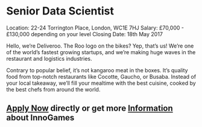 <h1>Senior Data Scientist</h1>
Location: 22-24 Torrington Place, London, WC1E 7HJ
Salary: £70,000 - £130,000 depending on your level
Closing Date: 18th May 2017

Hello, we’re Deliveroo. The Roo logo on the bikes? Yep, that’s us! We’re one of the world’s fastest growing startups, and we’re making huge waves in the restaurant and logistics industries.

Contrary to popular belief, it’s not kangaroo meat in the boxes. It’s quality food from top-notch restaurants like Cocotte, Gaucho, or Busaba. Instead of your local takeaway, we’ll fill your mealtime with the best cuisine, cooked by the best chefs from around the world.


<h2><a href="https://jobs.eu.lever.co/leverdemo/472e44fc-0939-4fd5-b78e-7cd138ee1773/apply">Apply Now</a> directly or get more <a href="https://jobs.eu.lever.co/leverdemo/472e44fc-0939-4fd5-b78e-7cd138ee1773">Information</a> about InnoGames</h2>